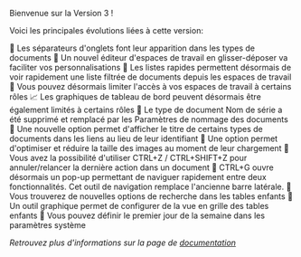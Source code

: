 Bienvenue sur la Version 3 !


Voici les principales évolutions liées à cette version:

🚀 Les séparateurs d'onglets font leur apparition dans les types de documents
🚀 Un nouvel éditeur d'espaces de travail en glisser-déposer va faciliter vos personnalisations
🚀 Les listes rapides permettent désormais de voir rapidement une liste filtrée de documents depuis les espaces de travail
🚀 Vous pouvez désormais limiter l'accès à vos espaces de travail à certains rôles
📈 Les graphiques de tableau de bord peuvent désormais être également limités à certains rôles
📄 Le type de document Nom de série a été supprimé et remplacé par les Paramètres de nommage des documents
📄 Une nouvelle option permet d'afficher le titre de certains types de documents dans les liens au lieu de leur identifiant
📄 Une option permet d'optimiser et réduire la taille des images au moment de leur chargement
🚀 Vous avez la possibilité d'utiliser CTRL+Z / CTRL+SHIFT+Z pour annuler/relancer la dernière action dans un document
🚀 CTRL+G ouvre désormais un pop-up permettant de naviguer rapidement entre deux fonctionnalités. Cet outil de navigation remplace l'ancienne barre latérale.
🚀 Vous trouverez de nouvelles options de recherche dans les tables enfants
🚀 Un outil graphique permet de configurer de la vue en grille des tables enfants
📄 Vous pouvez définir le premier jour de la semaine dans les paramètres système

*Retrouvez plus d'informations sur la page de [documentation](https://doc.dokos.io/fr/versions/v3_0_0)*
